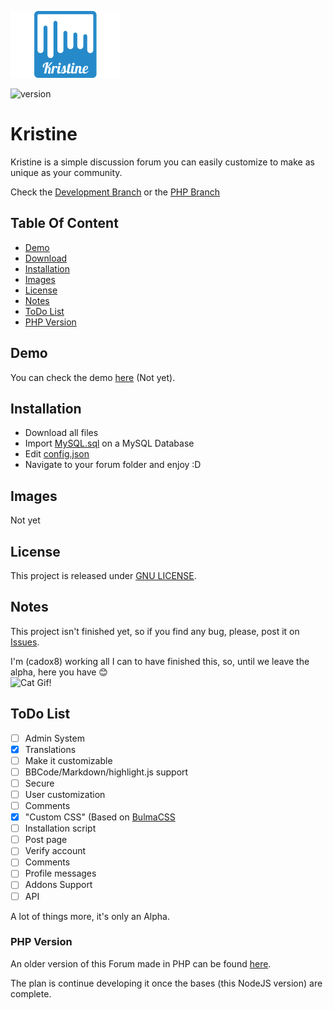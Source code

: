 ![Kristine](docs/img/kristine.jpg)

![version](https://img.shields.io/badge/version-0.0.3%20Alpha-ff69b4.svg?longCache=true&style=for-the-badge)

# Kristine
Kristine is a simple discussion forum you can easily customize to make as unique as your community.

Check the [Development Branch](https://github.com/cadox8/Kristine/tree/develop) or the [PHP Branch](https://github.com/cadox8/Kristine/tree/php)

## Table Of Content
- [Demo](#demo)
- [Download](https://github.com/cadox8/Kristine/releases)
- [Installation](#installation)
- [Images](#images)
- [License](#license)
- [Notes](#notes)
- [ToDo List](#todo-list)
- [PHP Version](#php-version)

## Demo
You can check the demo [here](#) (Not yet).

## Installation
- Download all files
- Import [MySQL.sql](MySQL.sql) on a MySQL Database
- Edit [config.json](config.json)
- Navigate to your forum folder and enjoy :D

## Images
Not yet

## License
This project is released under [GNU LICENSE](https://github.com/cadox8/Kristine/blob/master/LICENSE).

## Notes
This project isn't finished yet, so if you find any bug, please, post it on [Issues](https://github.com/cadox8/Kristine/issues).

I'm (cadox8) working all I can to have finished this, so, until we leave the alpha, here you have :blush:<br>
![Cat Gif!](http://bestanimations.com/Animals/Mammals/Cats/catgif/cute-cat-animated-gif-6.gif)

## ToDo List
- [ ] Admin System
- [x] Translations
- [ ] Make it customizable
- [ ] BBCode/Markdown/highlight.js support
- [ ] Secure
- [ ] User customization
- [ ] Comments
- [x] "Custom CSS" (Based on [BulmaCSS](https://bulma.io)
- [ ] Installation script
- [ ] Post page
- [ ] Verify account
- [ ] Comments
- [ ] Profile messages
- [ ] Addons Support
- [ ] API

A lot of things more, it's only an Alpha.

### PHP Version
An older version of this Forum made in PHP can be found [here](https://github.com/cadox8/Kristine/tree/php).

The plan is continue developing it once the bases (this NodeJS version) are complete.
